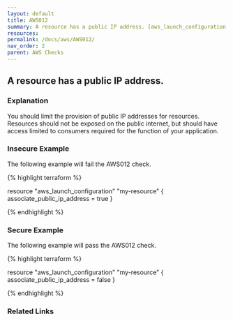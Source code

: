 ```yaml
---
layout: default
title: AWS012
summary: A resource has a public IP address. [aws_launch_configuration aws_instance] 
resources: 
permalink: /docs/aws/AWS012/
nav_order: 2
parent: AWS Checks
---
```


## A resource has a public IP address.

### Explanation


You should limit the provision of public IP addresses for resources. Resources should not be exposed on the public internet, but should have access limited to consumers required for the function of your application. 



### Insecure Example

The following example will fail the AWS012 check.

{% highlight terraform %}

resource "aws_launch_configuration" "my-resource" {
	associate_public_ip_address = true
}

{% endhighlight %}



### Secure Example

The following example will pass the AWS012 check.

{% highlight terraform %}

resource "aws_launch_configuration" "my-resource" {
	associate_public_ip_address = false
}

{% endhighlight %}


### Related Links


